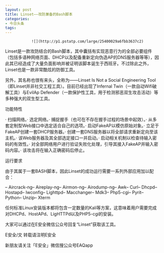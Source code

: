 ```yaml
---
layout: post
title: Linset——攻防兼备的Bash脚本
categories:
- 今日头条
tags:
---
```

				![](http://p1.pstatp.com/large/25400029a6fbb3637c2)

Linset是一款攻防结合的Bash脚本，其中囊括有实现恶意行为的全部必要组件（包括多语种网络页面、DHCP以及配备重新定向伪造AP的DNS服务器等等），因此其已经造成了大量负面影响并被证明该脚本诞生于西班牙。不过除此之外，Linset也是一款非常酷炫的防御工具。

另外，其名称也很有来头，全称为——Linset Is Not a Social Engineering Tool（即Linset并非社交工程工具）。目前已经出现了Infernal Twin（一款自动Wifi破解工具）与EvilAp Defender（一款保护性工具，用于检测邪恶双生攻击活动）等多种强大的双生型工具。

功能特性

· 扫描网络。· 选定网络。· 捕捉握手（也可在不存在握手过程的场景中起效）。· 从多套定制型Web接口中选定适合自己的选项。· 启动FakeAP以模仿原始对象。· 立足于FakeAP创建一套DHCP服务器。· 创建一套DNS服务器以将全部请求重新定向至该主机。· 该Web服务器及其全部选定接口一并启动。· 启动相关机制以检查待输入密码的有效性。· 对全部网络用户进行验证失败化处理，引导其接入FakeAP并输入密码内容。· 该攻击将在输入正确密码后停止。

运行要求

由于其属于一套BASH脚本，因此Linset的成功运行需要一系列外部应用加以配合：

– Aircrack-ng– Aireplay-ng– Airmon-ng– Airodump-ng– Awk– Curl– Dhcpd– Hostapd– Iwconfig– Lighttpd– Macchanger– Mdk3– Php5-cgi– Pyrit– Python– Unzip– Xterm

任何标准Linux安装版本都将包含一定数量的Kali等方案，这意味着用户需要完成对DHCPd、HostAPd、LigHTTPd以及PHP5-cgi的安装。

大家可以通过在E安全微信公众号回复“Linset”获取该工具。

E安全/文 转载请注明E安全

新朋友请关注「E安全」微信搜公众号EAQapp